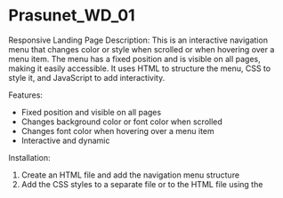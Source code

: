 # Prasunet_WD_01
Responsive Landing Page
Description:
This is an interactive navigation menu that changes color or style when scrolled or when hovering over a menu item. The menu has a fixed position and is visible on all pages, making it easily accessible. It uses HTML to structure the menu, CSS to style it, and JavaScript to add interactivity.

Features:

- Fixed position and visible on all pages
- Changes background color or font color when scrolled
- Changes font color when hovering over a menu item
- Interactive and dynamic

Installation:

1. Create an HTML file and add the navigation menu structure
2. Add the CSS styles to a separate file or to the HTML file using the <style> tag
3. Add the JavaScript code to a separate file or to the HTML file using the <script> tag
4. Customize the styles and behavior as needed

Usage:

- Scroll down to see the menu change color or style
- Hover over a menu item to see it change color or style

Customization:

- Change the colors and styles in the CSS file to fit your needs
- Add or remove menu items in the HTML file
- Modify the JavaScript code to add more interactivity

Files:

- task1.html: The HTML file containing the navigation menu structure
- task1.css: The CSS file containing the styles for the menu
- task1.js: The JavaScript file containing the interactivity code


